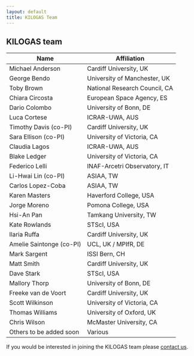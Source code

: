 ```yaml
---
layout: default
title: KILOGAS Team
---
```


## KILOGAS team

| Name      				| Affiliation                   |
| ----------- 				| ----------- 				    |
| Michael Anderson 			| Cardiff University, UK		|
| George Bendo				| University of Manchester, UK	|
| Toby Brown				| National Research Council, CA |
| Chiara Circosta			| European Space Agency, ES 	|
| Dario Colombo				| University of Bonn, DE 		|
| Luca Cortese				| ICRAR-UWA, AUS				|	
| Timothy Davis (co-PI) 	| Cardiff University, UK        |
| Sara Ellison  (co-PI)    	| University of Victoria, CA    |
| Claudia Lagos				| ICRAR-UWA, AUS				|
| Blake Ledger				| University of Victoria, CA 	|
| Federico Lelli 			| INAF-Arcetri Observatory, IT 	|
| Li-Hwai Lin   (co-PI)  	| ASIAA, TW				        |
| Carlos Lopez-Coba			| ASIAA, TW						|
| Karen Masters				| Haverford College, USA		|
| Jorge Moreno				| Pomona College, USA			|
| Hsi-An Pan 				| Tamkang University, TW		|
| Kate Rowlands				| STScI, USA					|
| Ilaria Ruffa				| Cardiff University, UK		|
| Amelie Saintonge  (co-PI) | UCL, UK / MPIfR, DE       	|
| Mark Sargent				| ISSI Bern, CH					|
| Matt Smith				| Cardiff University, UK		|
| Dave Stark				| STScI, USA					|
| Mallory Thorp				| University of Bonn, DE 		|
| Freeke van de Voort		| Cardiff University, UK 		|
| Scott Wilkinson			| University of Victoria, CA 	|
| Thomas Williams			| University of Oxford, UK		|
| Chris Wilson				| McMaster University, CA 		|
| Others to be added soon   | Various			       	    |


If you would be interested in joining the KILOGAS team please [contact us](/contact/).

